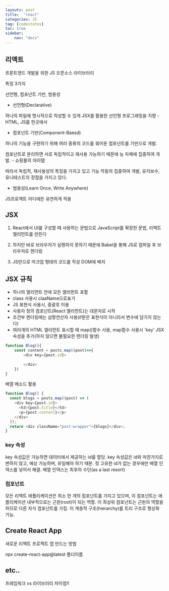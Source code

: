 ```yaml
---
layouts: post
title:  "react"
categories: JS
tag: [codestates]
toc: true
sidebar:
    nav: "docs"
---
```


## 리액트 

프론트앤드 개발을 위한 JS 오픈소스 라이브러리


특징 3가지

선언형, 컴포넌트 기반, 범용성


- 선언형(Declarative)

하나의 파일에 명시적으로 작성할 수 있게 JSX를 활용한 선언형 프로그래밍을 지향 - HTML, JS를 한곳에서

- 컴포넌트 기반(Component-Baesd)

하나의 기능을 구현하기 위해 여러 종류의 코드를 묶어둔 컴포넌트를 기반으로 개발.

컴포넌트로 분리하면 서로 독립적이고 재사용 가능하기 때문에 능 자체에 집중하여 개발. - 쇼핑몰의 아이템

따라서 독립적, 재사용성의 특징을 가지고 있고 기능 작동의 집중하여 개발, 유지보수, 유니테스트의 장점을 가지고 있다.

- 범용성(Learn Once, Write Anywhere)

JS프로젝트 어디에든 유연하게 적용



## JSX

1. React에서 UI를 구성할 때 사용하는 문법으로 JavaScript를 확장한 문법, 리엑트 엘리먼트를 만든다

2. 하지만 바로 브라우저가 실행하지 못하기 때문에 Babel을 통해 JS로 컴파일 후 브라우저로 렌더링

3. JS만으로 마크업 형태의 코드를 작성 DOM에 배치



## JSX 규칙

- 하나의 엘리먼트 안에 모든 엘리먼트 포함
- class 사용시 claaName으로표기
- JS 표현식 사용시, 중괄호 이용
- 사용자 정의 컴포넌트(React 엘리먼트)는 대문자로 시작
- 조건부 렌더링에는 삼항연산자 사용(if문은 표현식이 아니라서 변수에 담기지 않는다)
- 여러개의 HTML 엘리먼트 표시할 때 map()함수 사용, map함수 사용시 'key' JSX속성을 추가(하지 않으면 불필요한 렌더링 발생)

```js
function Blog(){
    const content = posts.map((post)=>{
        <div key={post.id}>
        
        </div>
    })
}
```


배열 메소드 활용
```js
function Blog() {
  const blogs = posts.map((post) => (
    <div key={post.id}>
      <h3>{post.title}</h3>
      <p>{post.content}</p>
    </div>
  ));
  return <div className="post-wrapper">{blogs}</div>;
}
```

### key 속성

 key 속성값은 가능하면 데이터에서 제공하는 id를 할당. key 속성값은 id와 마찬가지로 변하지 않고, 예상 가능하며, 유일해야 하기 때문. 정 고유한 id가 없는 경우에만 배열 인덱스를 넣어서 해결. 배열 인덱스는 최후의 수단(as a last resort)


### 컴포넌트

 모든 리액트 애플리케이션은 최소 한 개의 컴포넌트를 가지고 있으며, 이 컴포넌트는 애플리케이션 내부적으로는 근원(root)이 되는 역할. 이 최상위 컴포넌트는 근원의 역할을 하므로 다른 자식 컴포넌트를 가짐. 이 계층적 구조(hierarchy)를 트리 구조로 형상화 가능.


## Create React App

새로운 리액트 프로젝트 앱 만드는 방법

npx create-react-app@latest 폴더이름


## etc..

프레임워크 vs 라이브러리
차이점!!